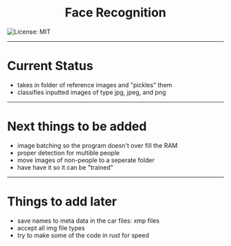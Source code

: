<h1 align="center">Face Recognition</h1>

![License: MIT](https://img.shields.io/badge/License-MIT-yellow.svg)

---
# Current Status

- takes in folder of reference images and "pickles" them
- classifies inputted images of type jpg, jpeg, and png

---
# Next things to be added

- image batching so the program doesn't over fill the RAM
- proper detection for multible people
- move images of non-people to a seperate folder
- have have it so it can be "trained"

---
# Things to add later

- save names to meta data in the car files: xmp files
- accept all img file types
- try to make some of the code in rust for speed